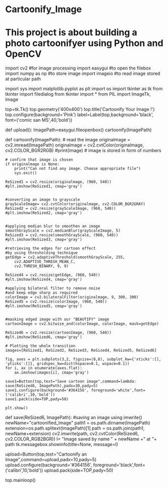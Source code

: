 # Cartoonify_Image
# This project is about building a photo cartoonifyer using Python and OpenCV

import cv2 #for image processing
import easygui #to open the filebox
import numpy as np #to store image
import imageio #to read image stored at particular path

import sys
import matplotlib.pyplot as plt
import os
import tkinter as tk
from tkinter import filedialog
from tkinter import *
from PIL import ImageTk, Image

top=tk.Tk()
top.geometry('400x400')
top.title('Cartoonify Your Image !')
top.configure(background='Pink')
label=Label(top,background='black', font=('comic san MS',40,'bold'))

def upload():
    ImagePath=easygui.fileopenbox()
    cartoonify(ImagePath)


def cartoonify(ImagePath):
    # read the image
    originalmage = cv2.imread(ImagePath)
    originalmage = cv2.cvtColor(originalmage, cv2.COLOR_BGR2RGB)
    #print(image)  # image is stored in form of numbers

    # confirm that image is chosen
    if originalmage is None:
        print("Can not find any image. Choose appropriate file")
        sys.exit()

    ReSized1 = cv2.resize(originalmage, (960, 540))
    #plt.imshow(ReSized1, cmap='gray')


    #converting an image to grayscale
    grayScaleImage= cv2.cvtColor(originalmage, cv2.COLOR_BGR2GRAY)
    ReSized2 = cv2.resize(grayScaleImage, (960, 540))
    #plt.imshow(ReSized2, cmap='gray')


    #applying median blur to smoothen an image
    smoothGrayScale = cv2.medianBlur(grayScaleImage, 5)
    ReSized3 = cv2.resize(smoothGrayScale, (960, 540))
    #plt.imshow(ReSized3, cmap='gray')

    #retrieving the edges for cartoon effect
    #by using thresholding technique
    getEdge = cv2.adaptiveThreshold(smoothGrayScale, 255, 
        cv2.ADAPTIVE_THRESH_MEAN_C, 
        cv2.THRESH_BINARY, 9, 9)

    ReSized4 = cv2.resize(getEdge, (960, 540))
    #plt.imshow(ReSized4, cmap='gray')

    #applying bilateral filter to remove noise 
    #and keep edge sharp as required
    colorImage = cv2.bilateralFilter(originalmage, 9, 300, 300)
    ReSized5 = cv2.resize(colorImage, (960, 540))
    #plt.imshow(ReSized5, cmap='gray')


    #masking edged image with our "BEAUTIFY" image
    cartoonImage = cv2.bitwise_and(colorImage, colorImage, mask=getEdge)

    ReSized6 = cv2.resize(cartoonImage, (960, 540))
    #plt.imshow(ReSized6, cmap='gray')

    # Plotting the whole transition
    images=[ReSized1, ReSized2, ReSized3, ReSized4, ReSized5, ReSized6]

    fig, axes = plt.subplots(3,2, figsize=(8,8), subplot_kw={'xticks':[], 'yticks':[]}, gridspec_kw=dict(hspace=0.1, wspace=0.1))
    for i, ax in enumerate(axes.flat):
        ax.imshow(images[i], cmap='gray')

    save1=Button(top,text="Save cartoon image",command=lambda: save(ReSized6, ImagePath),padx=30,pady=5)
    save1.configure(background='#364156', foreground='white',font=('calibri',10,'bold'))
    save1.pack(side=TOP,pady=50)
    
    plt.show()
    
    
def save(ReSized6, ImagePath):
    #saving an image using imwrite()
    newName="cartoonified_Image"
    path1 = os.path.dirname(ImagePath)
    extension=os.path.splitext(ImagePath)[1]
    path = os.path.join(path1, newName+extension)
    cv2.imwrite(path, cv2.cvtColor(ReSized6, cv2.COLOR_RGB2BGR))
    I= "Image saved by name " + newName +" at "+ path
    tk.messagebox.showinfo(title=None, message=I)

upload=Button(top,text="Cartoonify an Image",command=upload,padx=10,pady=5)
upload.configure(background='#364156', foreground='black',font=('calibri',10,'bold'))
upload.pack(side=TOP,pady=50)

top.mainloop()
